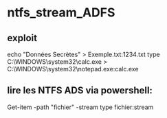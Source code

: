 # ntfs_stream_ADFS

## exploit

echo "Données Secrètes" > Exemple.txt:1234.txt
type C:\WINDOWS\system32\calc.exe > C:\WINDOWS\system32\notepad.exe:calc.exe


## lire les NTFS ADS via powershell:

Get-item -path "fichier" -stream
type fichier:stream

